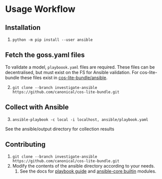 # Usage Workflow

## Installation
1. `python -m pip install --user ansible`

## Fetch the goss.yaml files
To validate a model, `playboook.yaml` files are required. These files can be decentralised, but must exist on the FS for Ansible validation. For cos-lite-bundle these files exist in [cos-lite-bundle/ansible](https://github.com/canonical/cos-lite-bundle/tree/investigate-ansible/ansible).

2. `git clone --branch investigate-ansible https://github.com/canonical/cos-lite-bundle.git`

## Collect with Ansible
3. `ansible-playbook -c local -i localhost, ansible/playbook.yaml`

See the ansible/output directory for collection results

## Contributing

1. `git clone --branch investigate-ansible https://github.com/canonical/cos-lite-bundle.git`
2. Modify the contents of the ansible directory according to your needs.
   1. See the docs for [playbook guide](https://docs.ansible.com/ansible/latest/playbook_guide/) and [ansible-core builtin](https://docs.ansible.com/ansible/latest/collections/ansible/builtin/) modules.
